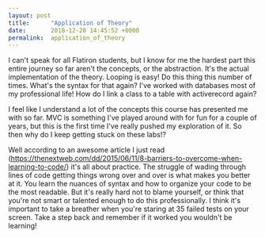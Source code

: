 ```yaml
---
layout: post
title:      "Application of Theory"
date:       2018-12-20 14:45:52 +0000
permalink:  application_of_theory
---
```



I can't speak for all Flatiron students, but I know for me the hardest part this entire journey so far aren't the concepts, or the abstraction. It's the actual implementation of the theory. Looping is easy! Do this thing this number of times. What's the syntax for that again? I've worked with databases most of my professional life! How do I link a class to a table with activerecord again?

I feel like I understand a lot of the concepts this course has presented me with so far. MVC is something I've played around with for fun for a couple of years, but this is the first time I've really pushed my exploration of it. So then why do I keep getting stuck on these labs!?

Well according to an awesome article I just read (https://thenextweb.com/dd/2015/06/11/8-barriers-to-overcome-when-learning-to-code/) it's all about practice. The struggle of wading through lines of code getting things wrong over and over is what makes you better at it. You learn the nuances of syntax and how to organize your code to be the most readable. But it's really hard not to blame yourself, or think that you're not smart or talented enough to do this professionally. I think it's important to take a breather when you're staring at 35 failed tests on your screen. Take a step back and remember if it worked you wouldn't be learning!
